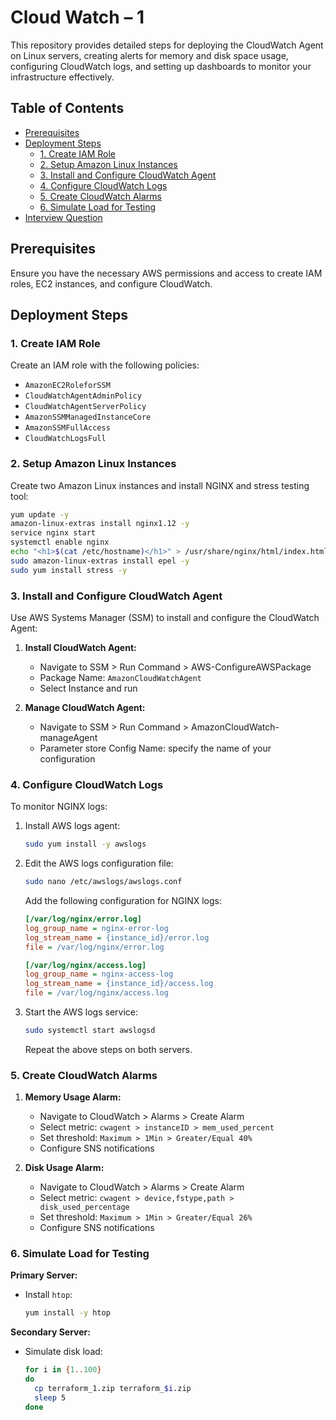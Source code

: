 # Cloud Watch – 1

This repository provides detailed steps for deploying the CloudWatch Agent on Linux servers, creating alerts for memory and disk space usage, configuring CloudWatch logs, and setting up dashboards to monitor your infrastructure effectively.

## Table of Contents

- [Prerequisites](#prerequisites)
- [Deployment Steps](#deployment-steps)
  - [1. Create IAM Role](#1-create-iam-role)
  - [2. Setup Amazon Linux Instances](#2-setup-amazon-linux-instances)
  - [3. Install and Configure CloudWatch Agent](#3-install-and-configure-cloudwatch-agent)
  - [4. Configure CloudWatch Logs](#4-configure-cloudwatch-logs)
  - [5. Create CloudWatch Alarms](#5-create-cloudwatch-alarms)
  - [6. Simulate Load for Testing](#6-simulate-load-for-testing)
- [Interview Question](#interview-question)

## Prerequisites

Ensure you have the necessary AWS permissions and access to create IAM roles, EC2 instances, and configure CloudWatch.

## Deployment Steps

### 1. Create IAM Role

Create an IAM role with the following policies:

- `AmazonEC2RoleforSSM`
- `CloudWatchAgentAdminPolicy`
- `CloudWatchAgentServerPolicy`
- `AmazonSSMManagedInstanceCore`
- `AmazonSSMFullAccess`
- `CloudWatchLogsFull`

### 2. Setup Amazon Linux Instances

Create two Amazon Linux instances and install NGINX and stress testing tool:

```bash
yum update -y
amazon-linux-extras install nginx1.12 -y
service nginx start
systemctl enable nginx
echo "<h1>$(cat /etc/hostname)</h1>" > /usr/share/nginx/html/index.html
sudo amazon-linux-extras install epel -y
sudo yum install stress -y
```

### 3. Install and Configure CloudWatch Agent

Use AWS Systems Manager (SSM) to install and configure the CloudWatch Agent:

1. **Install CloudWatch Agent:**
   - Navigate to SSM > Run Command > AWS-ConfigureAWSPackage
   - Package Name: `AmazonCloudWatchAgent`
   - Select Instance and run

2. **Manage CloudWatch Agent:**
   - Navigate to SSM > Run Command > AmazonCloudWatch-manageAgent
   - Parameter store Config Name: specify the name of your configuration

### 4. Configure CloudWatch Logs

To monitor NGINX logs:

1. Install AWS logs agent:

   ```bash
   sudo yum install -y awslogs
   ```

2. Edit the AWS logs configuration file:

   ```bash
   sudo nano /etc/awslogs/awslogs.conf
   ```

   Add the following configuration for NGINX logs:

   ```ini
   [/var/log/nginx/error.log]
   log_group_name = nginx-error-log
   log_stream_name = {instance_id}/error.log
   file = /var/log/nginx/error.log

   [/var/log/nginx/access.log]
   log_group_name = nginx-access-log
   log_stream_name = {instance_id}/access.log
   file = /var/log/nginx/access.log
   ```

3. Start the AWS logs service:

   ```bash
   sudo systemctl start awslogsd
   ```

   Repeat the above steps on both servers.

### 5. Create CloudWatch Alarms

1. **Memory Usage Alarm:**
   - Navigate to CloudWatch > Alarms > Create Alarm
   - Select metric: `cwagent > instanceID > mem_used_percent`
   - Set threshold: `Maximum > 1Min > Greater/Equal 40%`
   - Configure SNS notifications

2. **Disk Usage Alarm:**
   - Navigate to CloudWatch > Alarms > Create Alarm
   - Select metric: `cwagent > device,fstype,path > disk_used_percentage`
   - Set threshold: `Maximum > 1Min > Greater/Equal 26%`
   - Configure SNS notifications

### 6. Simulate Load for Testing

**Primary Server:**
- Install `htop`:

  ```bash
  yum install -y htop
  ```

**Secondary Server:**
- Simulate disk load:

  ```bash
  for i in {1..100}
  do
    cp terraform_1.zip terraform_$i.zip
    sleep 5
  done
  ```
